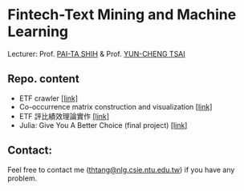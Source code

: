 # Fintech-Text Mining and Machine Learning

Lecturer: Prof. [PAI-TA SHIH](http://www.fin.ntu.edu.tw/~ptshih/) & Prof. [YUN-CHENG TSAI](http://homepage.ntu.edu.tw/~pecutsai/)<br>

## Repo. content
* ETF crawler [[link]](https://github.com/thtang/Fintech-Text-Mining-and-Machine-Learning/tree/master/hw1)
* Co-occurrence matrix construction and visualization [[link]](https://github.com/thtang/Fintech-Text-Mining-and-Machine-Learning/tree/master/hw2)
* ETF 評比績效理論實作 [[link]](https://github.com/thtang/Fintech-Text-Mining-and-Machine-Learning/tree/master/hw4)
* Julia: Give You A Better Choice (final project) [[link]](https://github.com/thtang/Fintech-Text-Mining-and-Machine-Learning/tree/master/final)

## Contact:
Feel free to contact me (thtang@nlg.csie.ntu.edu.tw) if you have any problem.
